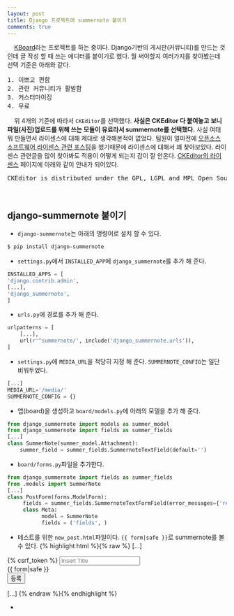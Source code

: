 ```yaml
---
layout: post
title: Django 프로젝트에 summernote 붙이기
comments: true
---
```

&nbsp;&nbsp;&nbsp; [KBoard](https://github.com/kboard/kboard)라는 프로젝트를 하는 중이다. Django기반의 게시판(커뮤니티)를 만드는 것인데 글 작성 할 때 쓰는 에디터를 붙이기로 했다. 뭘 써야할지 여러가지를 찾아봤는데 선택 기준은 아래와 같다.     
<pre>1. 이쁘고 편함
2. 관련 커뮤니티가 활발함
3. 커스터마이징
4. 무료</pre>

&nbsp;&nbsp;&nbsp; 위 4개의 기준에 따라서 `CKEditor`를 선택했다. **사실은 CKEditor 다 붙여놓고 보니 파일(사진)업로드를 위해 쓰는 모듈이 유료라서 summernote를 선택했다.** 사실 여태 뭐 만들면서 라이센스에 대해 제대로 생각해본적이 없었다. 팀원이 얼마전에 [오픈소스 소프트웨어 라이센스 관련 포스팅](http://guswnsxodlf.github.io/blog/develop/software-license)을 했기때문에 라이센스에 대해서 꽤 찾아보았다. 라이센스 관련글을 많이 찾아봐도 적용이 어떻게 되는지 감이 잘 안온다. [CKEditor의 라이센스](http://ckeditor.com/about/license) 페이지에 아래와 같이 안내가 되어있다.     
<pre>CKEditor is distributed under the GPL, LGPL and MPL Open Source licenses.</pre>       
<br/>

## **django-summernote 붙이기**

* `django-summernote`는 아래의 명령어로 설치 할 수 있다.

```bash
$ pip install django-summernote
```

* `settings.py`에서 `INSTALLED_APP`에 `django_summernote`를 추가 해 준다.

```python
INSTALLED_APPS = [
'django.contrib.admin',
[...],
'django_summernote',
]
```

* `urls.py`에 경로를 추가 해 준다.

```python
urlpatterns = [
    [...],
    url(r'^summernote/', include('django_summernote.urls')),
]
```

* `settings.py`에 `MEDIA_URL`을 적당히 지정 해 준다. `SUMMERNOTE_CONFIG`는 일단 비워두었다.

```python
[...]
MEDIA_URL='/media/'
SUMMERNOTE_CONFIG = {}
```

* 앱(board)을 생성하고 `board/models.py`에 아래의 모델을 추가 해 준다.    

```python
from django_summernote import models as summer_model
from django_summernote import fields as summer_fields
[...]
class SummerNote(summer_model.Attachment):
    summer_field = summer_fields.SummernoteTextField(default='')
```

* `board/forms.py`파일을 추가한다.

```python
from django_summernote import fields as summer_fields
from .models import SummerNote
[...]
class PostForm(forms.ModelForm):
     fields = summer_fields.SummernoteTextFormField(error_messages={'required':(u'데이터를 입력해주세요'),})
     class Meta:
           model = SummerNote
           fields = ('fields', )
```

* 테스트를 위한 `new_post.html`파일이다. `{{ form|safe }}`로 summernote를 볼 수 있다.
{% highlight html %}{% raw %}
[...]
<form method="post" action="{% url 'board:post_list' board.id %}">
    {% csrf_token %}
    <input id="id_new_post_title" name="post_title_text" placeholder="Insert Title"/><br/>
    {{ form|safe }}
    <br/>
    <button type="submit">등록</button>
</form>
[...]
{% endraw %}{% endhighlight %}

*
